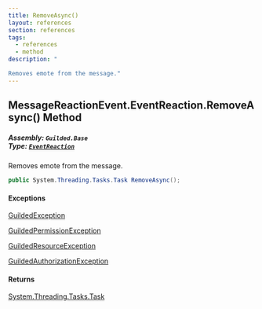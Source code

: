 ```yaml
---
title: RemoveAsync()
layout: references
section: references
tags:
  - references
  - method
description: "

Removes emote from the message."
---
```


## MessageReactionEvent.EventReaction.RemoveAsync() Method
##### **Assembly:** `Guilded.Base`<br/>**Type:** [`EventReaction`](MessageReactionEvent.EventReaction 'Guilded.Base.Events.MessageReactionEvent.EventReaction')

Removes emote from the message.

```csharp
public System.Threading.Tasks.Task RemoveAsync();
```

#### Exceptions

[GuildedException](GuildedException 'Guilded.Base.GuildedException')

[GuildedPermissionException](GuildedPermissionException 'Guilded.Base.GuildedPermissionException')

[GuildedResourceException](GuildedResourceException 'Guilded.Base.GuildedResourceException')

[GuildedAuthorizationException](GuildedAuthorizationException 'Guilded.Base.GuildedAuthorizationException')

#### Returns
[System.Threading.Tasks.Task](https://docs.microsoft.com/en-us/dotnet/api/System.Threading.Tasks.Task 'System.Threading.Tasks.Task')